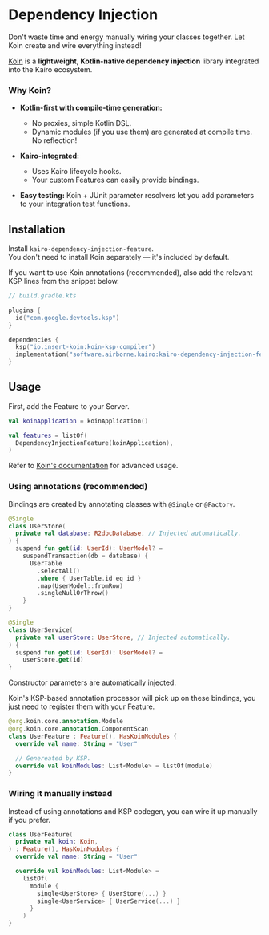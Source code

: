 # Dependency Injection

Don't waste time and energy manually wiring your classes together.
Let Koin create and wire everything instead!

[Koin](https://insert-koin.io/) is a **lightweight, Kotlin-native dependency injection** library
integrated into the Kairo ecosystem.

### Why Koin?

- **Kotlin-first with compile-time generation:**
  - No proxies, simple Kotlin DSL.
  - Dynamic modules (if you use them) are generated at compile time.
    No reflection!

- **Kairo-integrated:**
  - Uses Kairo lifecycle hooks.
  - Your custom Features can easily provide bindings.

- **Easy testing:**
  Koin + JUnit parameter resolvers let you add parameters to your integration test functions.

## Installation

Install `kairo-dependency-injection-feature`.\
You don't need to install Koin separately —
it's included by default.

If you want to use Koin annotations (recommended),
also add the relevant KSP lines from the snippet below.

```kotlin
// build.gradle.kts

plugins {
  id("com.google.devtools.ksp")
}

dependencies {
  ksp("io.insert-koin:koin-ksp-compiler")
  implementation("software.airborne.kairo:kairo-dependency-injection-feature")
}
```

## Usage

First, add the Feature to your Server.

```kotlin
val koinApplication = koinApplication()

val features = listOf(
  DependencyInjectionFeature(koinApplication),
)
```

Refer to [Koin's documentation](https://insert-koin.io/docs/reference/introduction)
for advanced usage.

### Using annotations (recommended)

Bindings are created by annotating classes with `@Single` or `@Factory`.

```kotlin
@Single
class UserStore(
  private val database: R2dbcDatabase, // Injected automatically.
) {
  suspend fun get(id: UserId): UserModel? =
    suspendTransaction(db = database) {
      UserTable
        .selectAll()
        .where { UserTable.id eq id }
        .map(UserModel::fromRow)
        .singleNullOrThrow()
    }
}
```

```kotlin
@Single
class UserService(
  private val userStore: UserStore, // Injected automatically.
) {
  suspend fun get(id: UserId): UserModel? =
    userStore.get(id)
}
```

Constructor parameters are automatically injected.

Koin's KSP-based annotation processor will pick up on these bindings,
you just need to register them with your Feature.

```kotlin
@org.koin.core.annotation.Module
@org.koin.core.annotation.ComponentScan
class UserFeature : Feature(), HasKoinModules {
  override val name: String = "User"

  // Genereated by KSP.
  override val koinModules: List<Module> = listOf(module)
}
```

### Wiring it manually instead

Instead of using annotations and KSP codegen,
you can wire it up manually if you prefer.

```kotlin
class UserFeature(
  private val koin: Koin,
) : Feature(), HasKoinModules {
  override val name: String = "User"

  override val koinModules: List<Module> =
    listOf(
      module {
        single<UserStore> { UserStore(...) }
        single<UserService> { UserService(...) }
      }
    )
}
```
